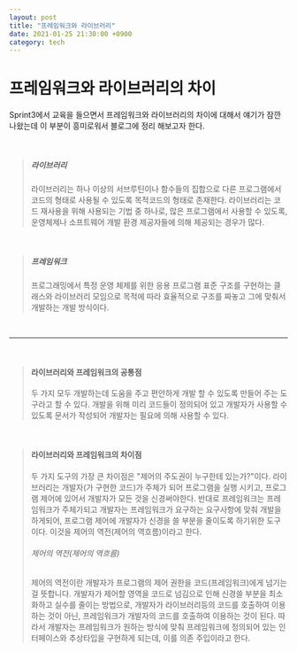 ```yaml
---
layout: post
title: "프레임워크와 라이브러리"
date: 2021-01-25 21:30:00 +0900
category: tech
---
```


# 프레임워크와 라이브러리의 차이



Sprint3에서 교육을 들으면서 프레임워크와 라이브러리의 차이에 대해서 얘기가 잠깐 나왔는데 이 부분이 흥미로워서 블로그에 정리 해보고자 한다. 

<br/>

> ##### 라이브러리
>
> 라이브러리는 하나 이상의 서브루틴이나 함수들의 집합으로 다른 프로그램에서 코드의 형태로 사용될 수 있도록 목적코드의 형태로 존재한다. 라이브러리는 코드 재사용을 위해 사용되는 기법 중 하나로, 많은 프로그램에서 사용할 수 있도록, 운영체제나 소프트웨어 개발 환경 제공자들에 의해 제공되는 경우가 많다.

<br/>

> ##### 프레임워크
>
> 프로그래밍에서 특정 운영 체제를 위한 응용 프로그램 표준 구조를 구현하는 클래스와 라이브러리 모임으로 목적에 따라 효율적으로 구조를 짜놓고 그에 맞춰서 개발하는 개발 방식이다.

<br/>

---

<br/>

> #### 라이브러리와 프레임워크의 공통점
>
> 두 가지 모두 개발하는데 도움을 주고 편안하게 개발 할 수 있도록 만들어 주는 도구라고 할 수 있다. 개발을 위해 미리 코드들이 정의되어 있고 개발자가 사용할 수 있도록 문서가 작성되어 개발자는 필요에 의해 사용할 수 있다.

<br/>

> #### 라이브러리와 프레임워크의 차이점
>
> 두 가지 도구의 가장 큰 차이점은 "제어의 주도권이 누구한테 있는가?"이다. 라이브러리는 개발자(가 구현한 코드)가 주체가 되어 프로그램을 실행 시키고, 프로그램 제어에 있어서 개발자가 모든 것을 신경써야한다. 반대로 프레임워크는 프레임워크가 주체가되고 개발자는 프레임워크가 요구하는 요구사항에 맞춰 개발을 하게되어, 프로그램 제어에 개발자가 신경을 쓸 부분을 줄이도록 하기위한 도구이다. 이것을 제어의 역전(제어의 역흐름)이라고 한다.
>
> 
>
> ###### 제어의 역전(제어의 역흐름)
>
> 제어의 역전이란 개발자가 프로그램의 제어 권한을 코드(프레임워크)에게 넘기는걸 뜻합니다. 개발자가 제어할 영역을 코드로 넘김으로 인해 신경쓸 부분을 최소화하고 실수를 줄이는 방법으로, 개발자가 라이브러리등의 코드를 호출하여 이용하는 것이 아닌, 프레임워크가 개발자의 코드를 호출하여 이용하는 것이 된다. 따라서 개발자는 프레임워크가 원하는 방식에 맞춰 프레임워크에 정의되어 있는 인터페이스와 추상타입을 구현하게 되는데, 이를 의존 주입이라고 한다.